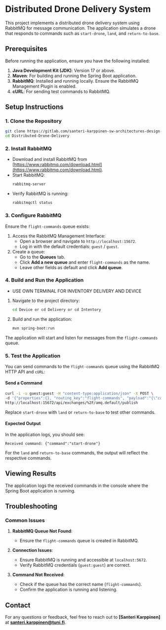 # Distributed Drone Delivery System

This project implements a distributed drone delivery system using RabbitMQ for message communication. The application simulates a drone that responds to commands such as `start-drone`, `land`, and `return-to-base`.

## Prerequisites

Before running the application, ensure you have the following installed:

1. **Java Development Kit (JDK)**: Version 17 or above.
2. **Maven**: For building and running the Spring Boot application.
3. **RabbitMQ**: Installed and running locally. Ensure the RabbitMQ Management Plugin is enabled.
4. **cURL**: For sending test commands to RabbitMQ.

## Setup Instructions

### 1. Clone the Repository

```bash
git clone https://gitlab.com/santeri-karppinen-sw-architectures-design-2024/Distributed-Drone-Delivery.git
cd Distributed-Drone-Delivery
```

### 2. Install RabbitMQ

- Download and install RabbitMQ from [https://www.rabbitmq.com/download.html](https://www.rabbitmq.com/download.html).
- Start RabbitMQ:
  ```bash
  rabbitmq-server
  ```
- Verify RabbitMQ is running:
  ```bash
  rabbitmqctl status
  ```

### 3. Configure RabbitMQ

Ensure the `flight-commands` queue exists:

1. Access the RabbitMQ Management Interface:
   - Open a browser and navigate to `http://localhost:15672`.
   - Log in with the default credentials: `guest` / `guest`.
2. Create a queue:
   - Go to the **Queues** tab.
   - Click **Add a new queue** and enter `flight-commands` as the name.
   - Leave other fields as default and click **Add queue**.

### 4. Build and Run the Application
 - USE OWN TERMINAL FOR INVENTORY DELIVERY AND DEVICE
1. Navigate to the project directory:
   ```bash
   cd Device or cd Delivery or cd Intentory
   ```
2. Build and run the application:
   ```bash
   mvn spring-boot:run
   ```

The application will start and listen for messages from the `flight-commands` queue.

### 5. Test the Application

You can send commands to the `flight-commands` queue using the RabbitMQ HTTP API and `cURL`:

#### Send a Command

```bash
curl -i -u guest:guest -H "content-type:application/json" -X POST \
-d '{"properties":{}, "routing_key":"flight-commands", "payload":"{\"command\":\"start-drone\"}", "payload_encoding":"string"}' \
http://localhost:15672/api/exchanges/%2F/amq.default/publish
```

Replace `start-drone` with `land` or `return-to-base` to test other commands.

#### Expected Output

In the application logs, you should see:

```plaintext
Received command: {"command":"start-drone"}
```

For the `land` and `return-to-base` commands, the output will reflect the respective commands.

## Viewing Results

The application logs the received commands in the console where the Spring Boot application is running.

## Troubleshooting

### Common Issues

1. **RabbitMQ Queue Not Found**:
   - Ensure the `flight-commands` queue is created in RabbitMQ.

2. **Connection Issues**:
   - Ensure RabbitMQ is running and accessible at `localhost:5672`.
   - Verify RabbitMQ credentials (`guest:guest`) are correct.

3. **Command Not Received**:
   - Check if the queue has the correct name (`flight-commands`).
   - Confirm the application is running and listening.


## Contact

For any questions or feedback, feel free to reach out to **[Santeri Karppinen]** at **santeri.karppinen@tuni.fi**.

